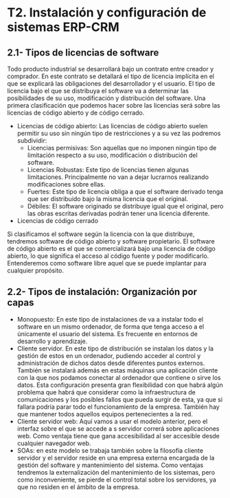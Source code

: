 # T2. Instalación y configuración de sistemas ERP-CRM

## 2.1- Tipos de licencias de software

Todo producto industrial se desarrollará bajo un contrato entre creador y comprador. En este contrato se detallará el tipo de licencia implícita en el que se explicará las obligaciones del desarrollador y el usuario.
El tipo de licencia bajo el que se distribuya el software va a determinar las posibilidades de su uso, modificación y distribución del software. Una primera clasificación que podemos hacer sobre las licencias será sobre las licencias de código abierto y de código cerrado.

* Licencias de código abierto: Las licencias de código abierto suelen permitir su uso sin ningún tipo de restricciones y a su vez las podremos subdividir:
  * Licencias permisivas: Son aquellas que no imponen ningún tipo de limitación respecto a su uso, modificación o distribución del software.
  * Licencias Robustas: Este tipo de licencias tienen algunas limitaciones. Principalmente no van a dejar lucrarnos realizando modificaciones sobre ellas.
  * Fuertes: Este tipo de licencia obliga a que el software derivado tenga que ser distribuido bajo la misma licencia que el original.
  * Débiles: El software originado se distribuye igual que el original, pero las obras escritas derivadas podrán tener una licencia diferente.
* Licencias de código cerrado

Si clasificamos el software según la licencia con la que distribuye, tendremos software de código abierto y software propietario. El software de código abierto es el que se comercializará bajo una licencia de código abierto, lo que significa el acceso al código fuente y poder modificarlo. Entenderemos como software libre  aquel que se puede implantar para cualquier propósito.

## 2.2- Tipos de instalación: Organización por capas

* Monopuesto: En este tipo de instalaciones de va a instalar todo el software en un mismo ordenador, de forma que tenga acceso a el únicamente el usuario del sistema. Es frecuente en entornos de desarrollo y aprendizaje.
* Cliente servidor. En este tipo de distribución se instalan los datos y la gestión de estos en un ordenador, pudiendo acceder al control y administración de dichos datos desde diferentes puntos externos. También se instalará además en estas máquinas una aplicación cliente con la que nos podamos conectar al ordenador que contiene o sirve los datos. Esta configuración presenta gran flexibilidad con que habrá algún problema que habrá que considerar como la infraestructura de comunicaciones y los posibles fallos que pueda surgir de esta, ya que si fallara podría parar todo el funcionamiento de la empresa. También hay que mantener todos aquellos equipos pertenecientes a la red.
* Cliente servidor web: Aquí vamos a usar el modelo anterior, pero el interfaz sobre el que se accede a s servidor correrá sobre aplicaciones web. Como ventaja tiene que gana accesibilidad al ser accesible desde cualquier navegador web.
* SOAs: en este modelo se trabaja también sobre la filosofía cliente servidor y el servidor reside en una empresa externa encargada de la gestión del software y mantenimiento del sistema. Como ventajas tendremos la externalización del mantenimiento de los sistemas, pero como inconveniente, se pierde el control total sobre los servidores, ya que no residen en el ámbito de la empresa.
